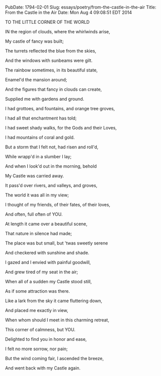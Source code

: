 PubDate: 1794-02-01
Slug: essays/poetry/from-the-castle-in-the-air
Title: From the Castle in the Air
Date: Mon Aug  4 09:08:51 EDT 2014

   TO THE LITTLE CORNER OF THE WORLD

   IN the region of clouds, where the whirlwinds arise,

   My castle of fancy was built;

   The turrets reflected the blue from the skies,

   And the windows with sunbeams were gilt.

   The rainbow sometimes, in its beautiful state,

   Enamel'd the mansion around;

   And the figures that fancy in clouds can create,

   Supplied me with gardens and ground.

   I had grottoes, and fountains, and orange tree groves,

   I had all that enchantment has told;

   I had sweet shady walks, for the Gods and their Loves,

   I had mountains of coral and gold.

   But a storm that I felt not, had risen and roll'd,

   While wrapp'd in a slumber I lay;

   And when I look'd out in the morning, behold

   My Castle was carried away.

   It pass'd over rivers, and valleys, and groves,

   The world it was all in my view;

   I thought of my friends, of their fates, of their loves,

   And often, full often of YOU.

   At length it came over a beautiful scene,

   That nature in silence had made;

   The place was but small, but 'twas sweetly serene

   And checkered with sunshine and shade.

   I gazed and I envied with painful goodwill,

   And grew tired of my seat in the air;

   When all of a sudden my Castle stood still,

   As if some attraction was there.

   Like a lark from the sky it came fluttering down,

   And placed me exactly in view,

   When whom should I meet in this charming retreat,

   This corner of calmness, but YOU.

   Delighted to find you in honor and ease,

   I felt no more sorrow, nor pain;

   But the wind coming fair, I ascended the breeze,

   And went back with my Castle again.

    
